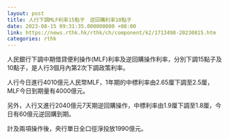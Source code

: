 ```yaml
---
layout: post
title: 人行下調MLF利率15點子　逆回購利率10點子
date: 2023-08-15 09:31:35.000000000 +08:00
link: https://news.rthk.hk/rthk/ch/component/k2/1713498-20230815.htm
categories: rthk
---
```


人民銀行下調中期借貸便利操作(MLF)利率及逆回購操作利率，分別下調15點子及10點子，是人行3個月內第2次下調政策利率。

人行今日進行4010億元人民幣MLF，1年期的中標利率由2.65厘下調至2.5厘，MLF今日到期量有4000億元。

另外，人行又進行2040億元7天期逆回購操作，中標利率由1.9厘下調至1.8厘，今日有60億元逆回購到期。

計及兩項操作後，央行單日全口徑淨投放1990億元。
